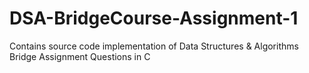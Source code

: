 # DSA-BridgeCourse-Assignment-1
Contains source code implementation of Data Structures & Algorithms Bridge Assignment Questions in C
